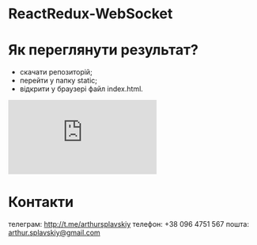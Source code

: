 # ReactRedux-WebSocket

# Як переглянути результат?

- скачати репозиторій;
- перейти у папку static;
- відкрити у браузері файл index.html.

![alt text](https://fv20.failiem.lv/thumb_show.php?i=shju67m5h&download_checksum=fe477730d7725677a4146d6cbafd561acd1e5f8a&download_timestamp=1611433606)

# Контакти

телеграм: http://t.me/arthursplavskiy 
телефон: +38 096 4751 567
пошта: arthur.splavskiy@gmail.com

